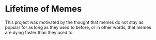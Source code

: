 # Lifetime of Memes
This project was motivated by the thought that memes do not stay as popular for as long as they used to before, or in other words, that memes are dying faster than they used to.
